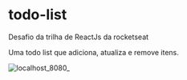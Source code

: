 # todo-list
Desafio da trilha de ReactJs da rocketseat

Uma todo list que adiciona, atualiza e remove itens.

![localhost_8080_](https://user-images.githubusercontent.com/56651735/145102455-bdccf993-63b0-4ed6-bef6-7ab70164b86e.png)
